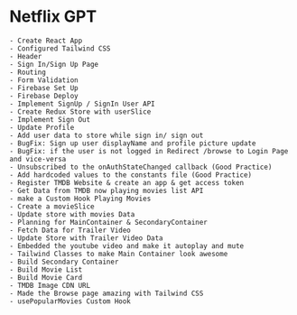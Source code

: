 # Netflix GPT

    - Create React App
    - Configured Tailwind CSS
    - Header
    - Sign In/Sign Up Page
    - Routing
    - Form Validation
    - Firebase Set Up
    - Firebase Deploy
    - Implement SignUp / SignIn User API
    - Create Redux Store with userSlice
    - Implement Sign Out
    - Update Profile
    - Add user data to store while sign in/ sign out
    - BugFix: Sign up user displayName and profile picture update
    - BugFix: if the user is not logged in Redirect /browse to Login Page and vice-versa
    - Unsubscribed to the onAuthStateChanged callback (Good Practice)
    - Add hardcoded values to the constants file (Good Practice)
    - Register TMDB Website & create an app & get access token
    - Get Data from TMDB now playing movies list API
    - make a Custom Hook Playing Movies
    - Create a movieSlice
    - Update store with movies Data
    - Planning for MainContainer & SecondaryContainer
    - Fetch Data for Trailer Video
    - Update Store with Trailer Video Data
    - Embedded the youtube video and make it autoplay and mute
    - Tailwind Classes to make Main Container look awesome
    - Build Secondary Container
    - Build Movie List
    - Build Movie Card
    - TMDB Image CDN URL
    - Made the Browse page amazing with Tailwind CSS
    - usePopularMovies Custom Hook
